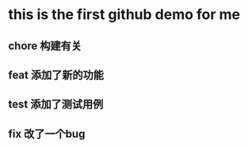# this is the first github demo for me

## chore 构建有关
## feat 添加了新的功能
## test 添加了测试用例
## fix 改了一个bug
